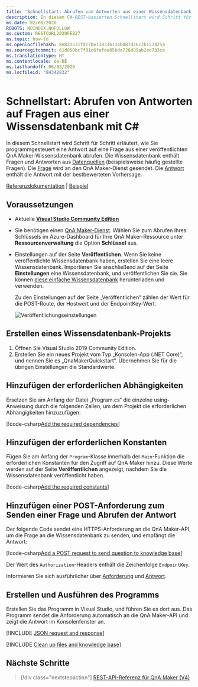 ```yaml
---
title: 'Schnellstart: Abrufen von Antworten aus einer Wissensdatenbank – REST, C# – QnA Maker'
description: In diesem C#-REST-basierten Schnellstart wird Schritt für Schritt erläutert, wie Sie programmgesteuert eine Antwort auf eine Frage aus einer Wissensdatenbank abrufen.
ms.date: 02/08/2020
ROBOTS: NOINDEX,NOFOLLOW
ms.custom: RESTCURL2020FEB27
ms.topic: how-to
ms.openlocfilehash: 8e821531fdc7be13833b134b087d26c2b157425a
ms.sourcegitcommit: 61d850bc7f01c6fafee85bda726d89ab2ee733ce
ms.translationtype: HT
ms.contentlocale: de-DE
ms.lasthandoff: 06/03/2020
ms.locfileid: "84342832"
---
```

# <a name="quickstart-get-answers-to-a-question-from-a-knowledge-base-with-c"></a>Schnellstart: Abrufen von Antworten auf Fragen aus einer Wissensdatenbank mit C#

In diesem Schnellstart wird Schritt für Schritt erläutert, wie Sie programmgesteuert eine Antwort auf eine Frage aus einer veröffentlichten QnA Maker-Wissensdatenbank abrufen. Die Wissensdatenbank enthält Fragen und Antworten aus [Datenquellen](../Concepts/knowledge-base.md) (beispielsweise häufig gestellte Fragen). Die [Frage](../how-to/metadata-generateanswer-usage.md#generateanswer-request-configuration) wird an den QnA Maker-Dienst gesendet. Die [Antwort](../how-to/metadata-generateanswer-usage.md#generateanswer-response-properties) enthält die Antwort mit der bestbewerteten Vorhersage.

[Referenzdokumentation](https://docs.microsoft.com/rest/api/cognitiveservices/qnamakerruntime/runtime) | [Beispiel](https://github.com/Azure-Samples/cognitive-services-qnamaker-csharp/blob/master/documentation-samples/quickstarts/get-answer/QnAMakerAnswerQuestion/Program.cs)

## <a name="prerequisites"></a>Voraussetzungen

* Aktuelle [**Visual Studio Community Edition**](https://www.visualstudio.com/downloads/)
* Sie benötigen einen [QnA Maker-Dienst](../How-To/set-up-qnamaker-service-azure.md). Wählen Sie zum Abrufen Ihres Schlüssels im Azure-Dashboard für Ihre QnA Maker-Ressource unter **Ressourcenverwaltung** die Option **Schlüssel** aus.
* Einstellungen auf der Seite **Veröffentlichen**. Wenn Sie keine veröffentlichte Wissensdatenbank haben, erstellen Sie eine leere Wissensdatenbank. Importieren Sie anschließend auf der Seite **Einstellungen** eine Wissensdatenbank, und veröffentlichen Sie sie. Sie können [diese einfache Wissensdatenbank](https://github.com/Azure-Samples/cognitive-services-sample-data-files/blob/master/qna-maker/knowledge-bases/basic-kb.tsv) herunterladen und verwenden.

    Zu den Einstellungen auf der Seite „Veröffentlichen“ zählen der Wert für die POST-Route, der Hostwert und der EndpointKey-Wert.

    ![Veröffentlichungseinstellungen](../media/qnamaker-quickstart-get-answer/publish-settings.png)

## <a name="create-a-knowledge-base-project"></a>Erstellen eines Wissensdatenbank-Projekts

1. Öffnen Sie Visual Studio 2019 Community Edition.
1. Erstellen Sie ein neues Projekt vom Typ „Konsolen-App (.NET Core)“, und nennen Sie es „QnaMakerQuickstart“. Übernehmen Sie für die übrigen Einstellungen die Standardwerte.

## <a name="add-the-required-dependencies"></a>Hinzufügen der erforderlichen Abhängigkeiten

Ersetzen Sie am Anfang der Datei „Program.cs“ die einzelne using-Anweisung durch die folgenden Zeilen, um dem Projekt die erforderlichen Abhängigkeiten hinzuzufügen:

[!code-csharp[Add the required dependencies](~/samples-qnamaker-csharp/documentation-samples/quickstarts/get-answer/QnAMakerAnswerQuestion/Program.cs?range=1-3 "Add the required dependencies")]

## <a name="add-the-required-constants"></a>Hinzufügen der erforderlichen Konstanten

Fügen Sie am Anfang der `Program`-Klasse innerhalb der `Main`-Funktion die erforderlichen Konstanten für den Zugriff auf QnA Maker hinzu. Diese Werte werden auf der Seite **Veröffentlichen** angezeigt, nachdem Sie die Wissensdatenbank veröffentlicht haben.

[!code-csharp[Add the required constants](~/samples-qnamaker-csharp/documentation-samples/quickstarts/get-answer/QnAMakerAnswerQuestion/Program.cs?range=9-41 "Add the required constants")]

## <a name="add-a-post-request-to-send-question-and-get-answer"></a>Hinzufügen einer POST-Anforderung zum Senden einer Frage und Abrufen der Antwort

Der folgende Code sendet eine HTTPS-Anforderung an die QnA Maker-API, um die Frage an die Wissensdatenbank zu senden, und empfängt die Antwort:

[!code-csharp[Add a POST request to send question to knowledge base](~/samples-qnamaker-csharp/documentation-samples/quickstarts/get-answer/QnAMakerAnswerQuestion/Program.cs?range=43-76 "Add a POST request to send question to knowledge base")]

Der Wert des `Authorization`-Headers enthält die Zeichenfolge `EndpointKey`.

Informieren Sie sich ausführlicher über [Anforderung](../how-to/metadata-generateanswer-usage.md#generateanswer-request) und [Antwort](../how-to/metadata-generateanswer-usage.md#generateanswer-response).

## <a name="build-and-run-the-program"></a>Erstellen und Ausführen des Programms

Erstellen Sie das Programm in Visual Studio, und führen Sie es dort aus. Das Programm sendet die Anforderung automatisch an die QnA Maker-API und zeigt die Antwort im Konsolenfenster an.

[!INCLUDE [JSON request and response](../../../../includes/cognitive-services-qnamaker-quickstart-get-answer-json.md)]

[!INCLUDE [Clean up files and knowledge base](../../../../includes/cognitive-services-qnamaker-quickstart-cleanup-resources.md)]

## <a name="next-steps"></a>Nächste Schritte

> [!div class="nextstepaction"]
> [REST-API-Referenz für QnA Maker (V4)](https://go.microsoft.com/fwlink/?linkid=2092179)